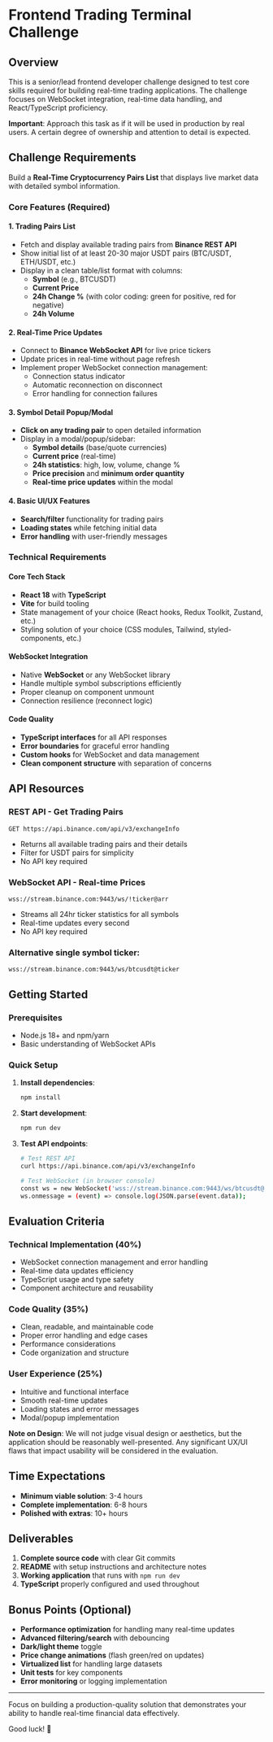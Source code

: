 # Frontend Trading Terminal Challenge

## Overview

This is a senior/lead frontend developer challenge designed to test core skills required for building real-time trading applications. The challenge focuses on WebSocket integration, real-time data handling, and React/TypeScript proficiency.

**Important**: Approach this task as if it will be used in production by real users. A certain degree of ownership and attention to detail is expected.

## Challenge Requirements

Build a **Real-Time Cryptocurrency Pairs List** that displays live market data with detailed symbol information.

### Core Features (Required)

#### 1. Trading Pairs List
- Fetch and display available trading pairs from **Binance REST API**
- Show initial list of at least 20-30 major USDT pairs (BTC/USDT, ETH/USDT, etc.)
- Display in a clean table/list format with columns:
  - **Symbol** (e.g., BTCUSDT)
  - **Current Price**
  - **24h Change %** (with color coding: green for positive, red for negative)
  - **24h Volume**

#### 2. Real-Time Price Updates
- Connect to **Binance WebSocket API** for live price tickers
- Update prices in real-time without page refresh
- Implement proper WebSocket connection management:
  - Connection status indicator
  - Automatic reconnection on disconnect
  - Error handling for connection failures

#### 3. Symbol Detail Popup/Modal
- **Click on any trading pair** to open detailed information
- Display in a modal/popup/sidebar:
  - **Symbol details** (base/quote currencies)
  - **Current price** (real-time)
  - **24h statistics**: high, low, volume, change %
  - **Price precision** and **minimum order quantity**
  - **Real-time price updates** within the modal

#### 4. Basic UI/UX Features
- **Search/filter** functionality for trading pairs
- **Loading states** while fetching initial data
- **Error handling** with user-friendly messages

### Technical Requirements

#### Core Tech Stack
- **React 18** with **TypeScript**
- **Vite** for build tooling
- State management of your choice (React hooks, Redux Toolkit, Zustand, etc.)
- Styling solution of your choice (CSS modules, Tailwind, styled-components, etc.)

#### WebSocket Integration
- Native **WebSocket** or any WebSocket library
- Handle multiple symbol subscriptions efficiently
- Proper cleanup on component unmount
- Connection resilience (reconnect logic)

#### Code Quality
- **TypeScript interfaces** for all API responses
- **Error boundaries** for graceful error handling
- **Custom hooks** for WebSocket and data management
- **Clean component structure** with separation of concerns

## API Resources

### REST API - Get Trading Pairs
```
GET https://api.binance.com/api/v3/exchangeInfo
```
- Returns all available trading pairs and their details
- Filter for USDT pairs for simplicity
- No API key required

### WebSocket API - Real-time Prices
```
wss://stream.binance.com:9443/ws/!ticker@arr
```
- Streams all 24hr ticker statistics for all symbols
- Real-time updates every second
- No API key required

### Alternative single symbol ticker:
```
wss://stream.binance.com:9443/ws/btcusdt@ticker
```

## Getting Started

### Prerequisites
- Node.js 18+ and npm/yarn
- Basic understanding of WebSocket APIs

### Quick Setup
1. **Install dependencies**:
   ```bash
   npm install
   ```

2. **Start development**:
   ```bash
   npm run dev
   ```

3. **Test API endpoints**:
   ```bash
   # Test REST API
   curl https://api.binance.com/api/v3/exchangeInfo

   # Test WebSocket (in browser console)
   const ws = new WebSocket('wss://stream.binance.com:9443/ws/btcusdt@ticker');
   ws.onmessage = (event) => console.log(JSON.parse(event.data));
   ```

## Evaluation Criteria

### Technical Implementation (40%)
- WebSocket connection management and error handling
- Real-time data updates efficiency
- TypeScript usage and type safety
- Component architecture and reusability

### Code Quality (35%)
- Clean, readable, and maintainable code
- Proper error handling and edge cases
- Performance considerations
- Code organization and structure

### User Experience (25%)
- Intuitive and functional interface
- Smooth real-time updates
- Loading states and error messages
- Modal/popup implementation

**Note on Design**: We will not judge visual design or aesthetics, but the application should be reasonably well-presented. Any significant UX/UI flaws that impact usability will be considered in the evaluation.

## Time Expectations

- **Minimum viable solution**: 3-4 hours
- **Complete implementation**: 6-8 hours
- **Polished with extras**: 10+ hours

## Deliverables

1. **Complete source code** with clear Git commits
2. **README** with setup instructions and architecture notes
3. **Working application** that runs with `npm run dev`
4. **TypeScript** properly configured and used throughout

## Bonus Points (Optional)

- **Performance optimization** for handling many real-time updates
- **Advanced filtering/search** with debouncing
- **Dark/light theme** toggle
- **Price change animations** (flash green/red on updates)
- **Virtualized list** for handling large datasets
- **Unit tests** for key components
- **Error monitoring** or logging implementation

---

Focus on building a production-quality solution that demonstrates your ability to handle real-time financial data effectively.

Good luck! 🚀